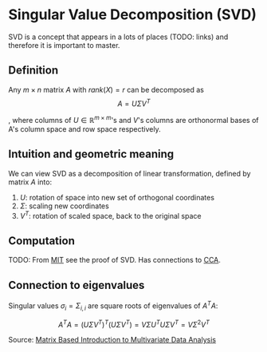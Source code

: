 [cca]: cca.md

# Singular Value Decomposition (SVD)

SVD is a concept that appears in a lots of places (TODO: links) and therefore it
is important to master.

## Definition

Any $m\times n$ matrix $A$ with $rank(X) = r$ can be decomposed as
$$
A = U\Sigma V^T
$$

, where columns of $U \in \mathbb{R}^{m \times m}$'s and $V$'s columns are
orthonormal bases of A's column space and row space respectively.

## Intuition and geometric meaning

We can view SVD as a decomposition of linear transformation, defined by matrix
$A$ into:

1. $U$: rotation of space into new set of orthogonal coordinates
2. $\Sigma$: scaling new coordinates
3. $V^T$: rotation of scaled space, back to the original space

## Computation

TODO:
From [MIT](https://math.mit.edu/classes/18.095/2016IAP/lec2/SVD_Notes.pdf) see
the proof of SVD. Has connections to [CCA][cca].


## Connection to eigenvalues

Singular values $\sigma_i = \Sigma_{i, i}$ are square roots of eigenvalues of
$A^TA$:

$$
A^TA = (U\Sigma V^T)^T(U\Sigma V^T) = V\Sigma U^T U \Sigma V^T = V\Sigma^2 V^T
$$

Source: [Matrix Based Introduction to Multivariate Data
Analysis](https://link.springer.com/chapter/10.1007/978-981-10-2341-5_14)

